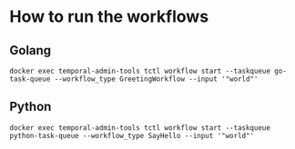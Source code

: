 # How to run the workflows

## Golang

```commandline
docker exec temporal-admin-tools tctl workflow start --taskqueue go-task-queue --workflow_type GreetingWorkflow --input '"world"'
```

## Python

```commandline
docker exec temporal-admin-tools tctl workflow start --taskqueue python-task-queue --workflow_type SayHello --input '"world"'
```